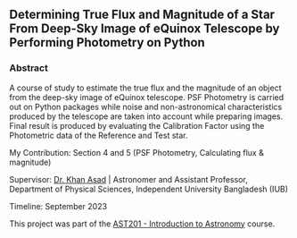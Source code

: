## Determining True Flux and Magnitude of a Star From Deep-Sky Image of eQuinox Telescope by Performing Photometry on Python

### Abstract
A course of study to estimate the true flux and the magnitude of an object from the deep-sky image of eQuinox telescope. PSF Photometry is carried out on Python packages while noise and non-astronomical characteristics produced by the telescope are taken into account while preparing images. Final result is produced by evaluating the Calibration Factor using the Photometric data of the Reference and Test star.

My Contribution: Section 4 and 5 (PSF Photometry, Calculating flux & magnitude)

Supervisor: [Dr. Khan Asad](https://coalab.space/people/asad/) | Astronomer and Assistant Professor, Department of Physical Sciences, Independent University Bangladesh (IUB)

Timeline: September 2023

This project was part of the [AST201 - Introduction to Astronomy](https://cassa.site/abekta/courses/ast201) course.
